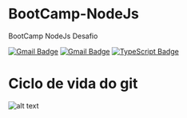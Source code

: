 # BootCamp-NodeJs
BootCamp NodeJs Desafio

[![Gmail Badge](https://img.shields.io/twitter/url?label=Babel&logo=Google-chrome&logoColor=black&style=social&url=https%3A%2F%2Fbabeljs.io%2F)](https://babeljs.io/)
[![Gmail Badge](https://img.shields.io/badge/-Gmail?&logo=Gmail&label=Babel&style=social&logoColor=blue)](mailto:williansilva1991@gmail.com)
[![TypeScript Badge](https://img.shields.io/badge/-TypeScript-black?style=flat-square&logo=TypeScript&logoColor=yellow&link=https://www.typescriptlang.org/)](https://www.typescriptlang.org/)



# Ciclo de vida do git
![alt text](https://i.imgur.com/MjpM3fJ.png)